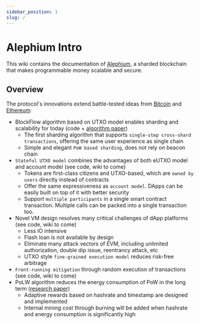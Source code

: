 ```yaml
---
sidebar_position: 1
slug: /
---
```


# Alephium Intro

This wiki contains the documentation of [Alephium](https://github.com/alephium/alephium), a sharded blockchain that makes programmable money scalable and secure.

## Overview

The protocol's innovations extend battle-tested ideas from [Bitcoin](https://bitcoin.org/bitcoin.pdf) and [Ethereum](https://ethereum.org/en/whitepaper/):

- BlockFlow algorithm based on UTXO model enables sharding and scalability for today (code + [algorithm paper](https://github.com/alephium/research/blob/master/alephium.pdf))
  - The first sharding algorithm that supports `single-step cross-shard transactions`, offering the same user experience as single chain
  - Simple and elegant `PoW based sharding`, does not rely on beacon chain
- `Stateful UTXO model` combines the advantages of both eUTXO model and account model (see code, wiki to come)
  - Tokens are first-class citizens and UTXO-based, which are `owned by users` directly instead of contracts
  - Offer the same expressiveness as `account model`. DApps can be easily built on top of it with better security
  - Support `multiple participants` in a single smart contract transaction. Multiple calls can be packed into a single transaction too.
- Novel VM design resolves many critical challenges of dApp platforms (see code, wiki to come)
  - Less IO intensive
  - Flash loan is not available by design
  - Eliminate many attack vectors of EVM, including unlimited authorization, double dip issue, reentrancy attack, etc
  - UTXO style `fine-grained execution model` reduces risk-free arbitrage
- `Front-running mitigation` through random execution of transactions (see code, wiki to come)
- PoLW algorithm reduces the energy consumption of PoW in the long term ([research paper](https://github.com/alephium/research/blob/master/polw.pdf))
  - Adaptive rewards based on hashrate and timestamp are designed and implemented
  - Internal mining cost through burning will be added when hashrate and energy consumption is significantly high
